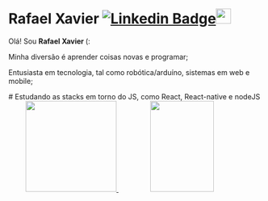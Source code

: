 


# Rafael Xavier [![Linkedin Badge](https://img.shields.io/badge/Linkedin-009?style=for-the-badge&logo=linkedin&logoColor=white)](https://www.linkedin.com/in/rafael-xavier-b263a5a0/)<img src="https://i.giphy.com/media/3oEjHRTJLJVfJgUhk4/giphy.webp" width="30px">

<div>

  <p>Olá! Sou <strong>Rafael Xavier </strong>(: </p>
<p>Minha diversão é aprender coisas novas e programar;</p>
<p>Entusiasta em tecnologia, tal como robótica/arduíno, sistemas em web e mobile;</p>
# Estudando as stacks em torno do JS, como React, React-native e nodeJS


</div>

<div align="center" >
  <a href="https://github.com/rafaxavier">
  <img height="180em" src="https://github-readme-stats.vercel.app/api?username=rafaxavier&show_icons=true&theme=dracula&include_all_commits=true&count_private=true"/>
  <img width="50%" height="180em" src="https://github-readme-stats.vercel.app/api/top-langs/?username=rafaxavier&layout=compact&langs_count=7&theme=dracula"/>
</div>
